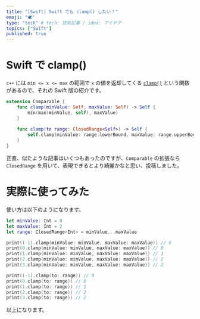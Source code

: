 ```yaml
---
title: "[Swift] Swift でも clamp() したい！"
emoji: "🕊"
type: "tech" # tech: 技術記事 / idea: アイデア
topics: ["Swift"]
published: true
---
```


# Swift で clamp() 

`c++` には `min <= x <= max` の範囲で `x` の値を返却してくる [`clamp()`](https://cpprefjp.github.io/reference/algorithm/clamp.html) という関数があるので、それの Swift 版の紹介です。

```swift
extension Comparable {
    func clamp(minValue: Self, maxValue: Self) -> Self {
        min(max(minValue, self), maxValue)
    }
    
    func clamp(to range: ClosedRange<Self>) -> Self {
        self.clamp(minValue: range.lowerBound, maxValue: range.upperBound)
    }
}
```

正直、似たような記事はいくつもあったのですが、`Comparable` の拡張なら `ClosedRange` を用いて、表現できるとより綺麗かなと思い、投稿しました。

# 実際に使ってみた

使い方は以下のようになります。

```swift
let minValue: Int = 0
let maxValue: Int = 2
let range: ClosedRange<Int> = minValue...maxValue

print((-1).clamp(minValue: minValue, maxValue: maxValue)) // 0
print(0.clamp(minValue: minValue, maxValue: maxValue)) // 0
print(1.clamp(minValue: minValue, maxValue: maxValue)) // 1
print(2.clamp(minValue: minValue, maxValue: maxValue)) // 2
print(3.clamp(minValue: minValue, maxValue: maxValue)) // 2

print((-1).clamp(to: range)) // 0
print(0.clamp(to: range)) // 0
print(1.clamp(to: range)) // 1
print(2.clamp(to: range)) // 2
print(3.clamp(to: range)) // 2
```

以上になります。